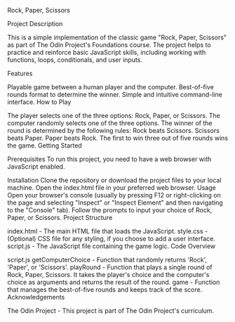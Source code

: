 Rock, Paper, Scissors

Project Description

This is a simple implementation of the classic game "Rock, Paper, Scissors" as part of The Odin Project's Foundations course. The project helps to practice and reinforce basic JavaScript skills, including working with functions, loops, conditionals, and user inputs.

Features

Playable game between a human player and the computer.
Best-of-five rounds format to determine the winner.
Simple and intuitive command-line interface.
How to Play

The player selects one of the three options: Rock, Paper, or Scissors.
The computer randomly selects one of the three options.
The winner of the round is determined by the following rules:
Rock beats Scissors.
Scissors beats Paper.
Paper beats Rock.
The first to win three out of five rounds wins the game.
Getting Started

Prerequisites
To run this project, you need to have a web browser with JavaScript enabled.

Installation
Clone the repository or download the project files to your local machine.
Open the index.html file in your preferred web browser.
Usage
Open your browser's console (usually by pressing F12 or right-clicking on the page and selecting "Inspect" or "Inspect Element" and then navigating to the "Console" tab).
Follow the prompts to input your choice of Rock, Paper, or Scissors.
Project Structure

index.html - The main HTML file that loads the JavaScript.
style.css - (Optional) CSS file for any styling, if you choose to add a user interface.
script.js - The JavaScript file containing the game logic.
Code Overview

script.js
getComputerChoice - Function that randomly returns 'Rock', 'Paper', or 'Scissors'.
playRound - Function that plays a single round of Rock, Paper, Scissors. It takes the player's choice and the computer's choice as arguments and returns the result of the round.
game - Function that manages the best-of-five rounds and keeps track of the score.
Acknowledgements

The Odin Project - This project is part of The Odin Project's curriculum.

